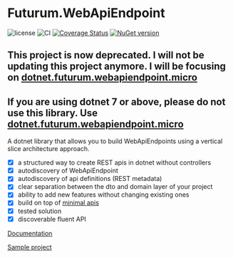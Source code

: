 # Futurum.WebApiEndpoint

![license](https://img.shields.io/github/license/futurum-dev/dotnet.futurum.webapiendpoint?style=for-the-badge)
![CI](https://img.shields.io/github/actions/workflow/status/futurum-dev/dotnet.futurum.webapiendpoint/ci.yml?branch=main&style=for-the-badge)
[![Coverage Status](https://img.shields.io/coveralls/github/futurum-dev/dotnet.futurum.webapiendpoint?style=for-the-badge)](https://coveralls.io/github/futurum-dev/dotnet.futurum.webapiendpoint?branch=main)
[![NuGet version](https://img.shields.io/nuget/v/futurum.webapiendpoint?style=for-the-badge)](https://www.nuget.org/packages/futurum.webapiendpoint)

**This project is now deprecated. I will not be updating this project anymore. I will be focusing on [dotnet.futurum.webapiendpoint.micro](https://github.com/futurum-dev/dotnet.futurum.webapiendpoint.micro)**
--------------------
**If you are using dotnet 7 or above, please do not use this library. Use [dotnet.futurum.webapiendpoint.micro](https://github.com/futurum-dev/dotnet.futurum.webapiendpoint.micro)**
--------------------

A dotnet library that allows you to build WebApiEndpoints using a vertical slice architecture approach.

- [x] a structured way to create REST apis in dotnet without controllers
- [x] autodiscovery of WebApiEndpoint
- [x] autodiscovery of api definitions (REST metadata)
- [x] clear separation between the dto and domain layer of your project
- [x] ability to add new features without changing existing ones
- [x] build on top of [minimal apis](https://docs.microsoft.com/en-us/aspnet/core/fundamentals/minimal-apis?view=aspnetcore-6.0)
- [x] tested solution
- [x] discoverable fluent API

[Documentation](https://docs.futurum.dev/dotnet.futurum.webapiendpoint/overview.html)

[Sample project](https://github.com/futurum-dev/dotnet.futurum.webapiendpoint/tree/main/sample/Futurum.WebApiEndpoint.Sample)
